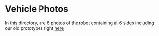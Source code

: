 # Vehicle Photos
<p>In this directory, are 6 photos of the robot containing all 6 sides including our old prototypes right <a href="https://">here</a></p>
